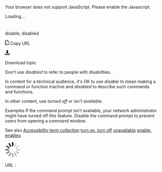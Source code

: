Your browser does not support JavaScript. Please enable the Javascript.

Loading...

# 

disable, disabled

![Copy URL](disable-disabled_files/Copy.png)
Copy URL

![Download](disable-disabled_files/Download.png)

Download topic

Don't use *disabled* to refer to people with disabilities. 

In content for a technical audience, it's OK to use *disable* to mean making a command or function inactive and *disabled* to describe such commands and functions.

In other content, use *turned off* or *isn’t available.*

Examples 
If the command prompt isn’t available, your network administrator might have turned off this feature.
Disable the command prompt to prevent users from opening a command window. 

See also
[Accessibility term collection](https://worldready.cloudapp.net/Styleguide/Read?id=2700&topicid=26596)
[turn on, turn off](https://worldready.cloudapp.net/Styleguide/Read?id=2700&topicid=33405)
[unavailable](https://worldready.cloudapp.net/Styleguide/Read?id=2700&topicid=33644)
[enable, enables](https://worldready.cloudapp.net/Styleguide/Read?id=2700&topicid=33678)

![In progress](disable-disabled_files/activity-large.gif)

URL :
